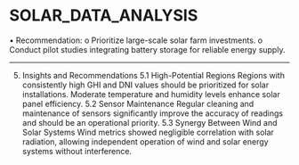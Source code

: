 # SOLAR_DATA_ANALYSIS
•	Recommendation:
o	Prioritize large-scale solar farm investments.
o	Conduct pilot studies integrating battery storage for reliable energy supply.
________________________________________
5. Insights and Recommendations
5.1 High-Potential Regions
Regions with consistently high GHI and DNI values should be prioritized for solar installations. Moderate temperature and humidity levels enhance solar panel efficiency.
5.2 Sensor Maintenance
Regular cleaning and maintenance of sensors significantly improve the accuracy of readings and should be an operational priority.
5.3 Synergy Between Wind and Solar Systems
Wind metrics showed negligible correlation with solar radiation, allowing independent operation of wind and solar energy systems without interference.
